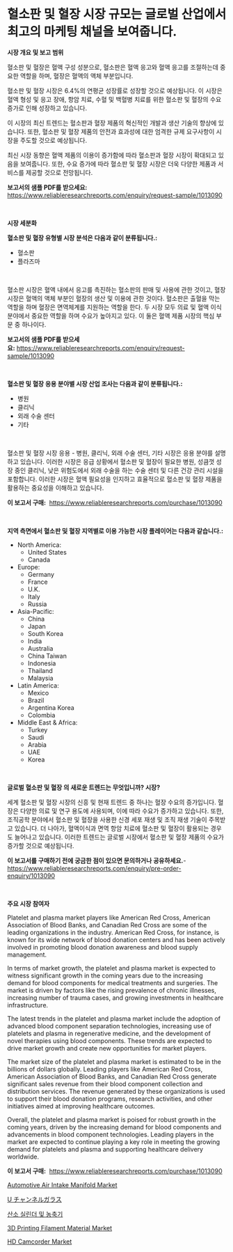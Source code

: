 <p><h1>혈소판 및 혈장 시장 규모는 글로벌 산업에서 최고의 마케팅 채널을 보여줍니다.</h1></p><p><strong>시장 개요 및 보고 범위</strong></p>
<p><p>혈소판 및 혈장은 혈액 구성 성분으로, 혈소판은 혈액 응고와 혈액 응고를 조절하는데 중요한 역할을 하며, 혈장은 혈액의 액체 부분입니다. </p><p>혈소판 및 혈장 시장은 6.4%의 연평균 성장률로 성장할 것으로 예상됩니다. 이 시장은 혈액 형성 및 응고 장애, 항암 치료, 수혈 및 백혈병 치료를 위한 혈소판 및 혈장의 수요 증가로 인해 성장하고 있습니다.</p><p>이 시장의 최신 트렌드는 혈소판과 혈장 제품의 혁신적인 개발과 생산 기술의 향상에 있습니다. 또한, 혈소판 및 혈장 제품의 안전과 효과성에 대한 엄격한 규제 요구사항이 시장을 주도할 것으로 예상됩니다.</p><p>최신 시장 동향은 혈액 제품의 이용이 증가함에 따라 혈소판과 혈장 시장이 확대되고 있음을 보여줍니다. 또한, 수요 증가에 따라 혈소판 및 혈장 시장은 더욱 다양한 제품과 서비스를 제공할 것으로 전망됩니다.</p></p>
<p><strong>보고서의 샘플 PDF를 받으세요:</strong> <a href="https://www.reliableresearchreports.com/enquiry/request-sample/1013090">https://www.reliableresearchreports.com/enquiry/request-sample/1013090</a></p>
<p>&nbsp;</p>
<p><strong>시장 세분화</strong></p>
<p><strong>혈소판 및 혈장 유형별 시장 분석은 다음과 같이 분류됩니다.:</strong></p>
<p><ul><li>혈소판</li><li>플라즈마</li></ul></p>
<p>&nbsp;</p>
<p><p>혈소판 시장은 혈액 내에서 응고를 촉진하는 혈소판의 판매 및 사용에 관한 것이고, 혈장 시장은 혈액의 액체 부분인 혈장의 생산 및 이용에 관한 것이다. 혈소판은 출혈을 막는 역할을 하며 혈장은 면역체계를 지원하는 역할을 한다. 두 시장 모두 의료 및 혈액 이식 분야에서 중요한 역할을 하며 수요가 높아지고 있다. 이 둘은 혈액 제품 시장의 핵심 부문 중 하나이다.</p></p>
<p><strong>보고서의 샘플 PDF를 받으세요:</strong>&nbsp;<a href="https://www.reliableresearchreports.com/enquiry/request-sample/1013090">https://www.reliableresearchreports.com/enquiry/request-sample/1013090</a></p>
<p>&nbsp;</p>
<p><strong> 혈소판 및 혈장 응용 분야별 시장 산업 조사는 다음과 같이 분류됩니다.:</strong></p>
<p><ul><li>병원</li><li>클리닉</li><li>외래 수술 센터</li><li>기타</li></ul></p>
<p>&nbsp;</p>
<p><p>혈소판 및 혈장 시장 응용 - 병원, 클리닉, 외래 수술 센터, 기타 시장은 응용 분야를 설명하고 있습니다. 이러한 시장은 응급 상황에서 혈소판 및 혈장이 필요한 병원, 성큼껏 성장 중인 클리닉, 낮은 위험도에서 외래 수술을 하는 수술 센터 및 다른 건강 관리 시설을 포함합니다. 이러한 시장은 혈액 필요성을 인지하고 효율적으로 혈소판 및 혈장 제품을 활용하는 중요성을 이해하고 있습니다.</p></p>
<p><strong>이 보고서 구매:</strong>&nbsp; <a href="https://www.reliableresearchreports.com/purchase/1013090">https://www.reliableresearchreports.com/purchase/1013090</a></p>
<p>&nbsp;</p>
<p><strong>지역 측면에서 혈소판 및 혈장 지역별로 이용 가능한 시장 플레이어는 다음과 같습니다.:</strong></p>
<p><ul>
    <li>
        North America:
        <ul>
            <li>United States</li>
            <li>Canada</li>
        </ul>
    </li>
    <li>
        Europe:
        <ul>
            <li>Germany</li>
            <li>France</li>
            <li>U.K.</li>
            <li>Italy</li>
            <li>Russia</li>
        </ul>
    </li>
    <li>
        Asia-Pacific:
        <ul>
            <li>China</li>
            <li>Japan</li>
            <li>South Korea</li>
            <li>India</li>
            <li>Australia</li>
            <li>China Taiwan</li>
            <li>Indonesia</li>
            <li>Thailand</li>
            <li>Malaysia</li>
        </ul>
    </li>
    <li>
        Latin America:
        <ul>
            <li>Mexico</li>
            <li>Brazil</li>
            <li>Argentina Korea</li>
            <li>Colombia</li>
        </ul>
    </li>
    <li>
        Middle East & Africa:
        <ul>
            <li>Turkey</li>
            <li>Saudi</li>
            <li>Arabia</li>
            <li>UAE</li>
            <li>Korea</li>
        </ul>
    </li>
    </ul></p>
<p>&nbsp;</p>
<p><strong>글로벌 혈소판 및 혈장 의 새로운 트렌드는 무엇입니까? 시장?</strong></p>
<p><p>세계 혈소판 및 혈장 시장의 신흥 및 현재 트렌드 중 하나는 혈장 수요의 증가입니다. 혈장은 다양한 의료 및 연구 용도에 사용되며, 이에 따라 수요가 증가하고 있습니다. 또한, 조직공학 분야에서 혈소판 및 혈장을 사용한 신경 세포 재생 및 조직 재생 기술이 주목받고 있습니다. 더 나아가, 혈액이식과 면역 항암 치료에 혈소판 및 혈장이 활용되는 경우도 늘어나고 있습니다. 이러한 트렌드는 글로벌 시장에서 혈소판 및 혈장 제품의 수요가 증가할 것으로 예상됩니다.</p></p>
<p><strong>이 보고서를 구매하기 전에 궁금한 점이 있으면 문의하거나 공유하세요.</strong>- <a href="https://www.reliableresearchreports.com/enquiry/pre-order-enquiry/1013090">https://www.reliableresearchreports.com/enquiry/pre-order-enquiry/1013090</a></p>
<p>&nbsp;</p>
<p><strong>주요 시장 참여자</strong></p>
<p><p>Platelet and plasma market players like American Red Cross, American Association of Blood Banks, and Canadian Red Cross are some of the leading organizations in the industry. American Red Cross, for instance, is known for its wide network of blood donation centers and has been actively involved in promoting blood donation awareness and blood supply management.</p><p>In terms of market growth, the platelet and plasma market is expected to witness significant growth in the coming years due to the increasing demand for blood components for medical treatments and surgeries. The market is driven by factors like the rising prevalence of chronic illnesses, increasing number of trauma cases, and growing investments in healthcare infrastructure.</p><p>The latest trends in the platelet and plasma market include the adoption of advanced blood component separation technologies, increasing use of platelets and plasma in regenerative medicine, and the development of novel therapies using blood components. These trends are expected to drive market growth and create new opportunities for market players.</p><p>The market size of the platelet and plasma market is estimated to be in the billions of dollars globally. Leading players like American Red Cross, American Association of Blood Banks, and Canadian Red Cross generate significant sales revenue from their blood component collection and distribution services. The revenue generated by these organizations is used to support their blood donation programs, research activities, and other initiatives aimed at improving healthcare outcomes.</p><p>Overall, the platelet and plasma market is poised for robust growth in the coming years, driven by the increasing demand for blood components and advancements in blood component technologies. Leading players in the market are expected to continue playing a key role in meeting the growing demand for platelets and plasma and supporting healthcare delivery worldwide.</p></p>
<p><strong>이 보고서 구매:</strong>&nbsp;&nbsp;<a href="https://www.reliableresearchreports.com/purchase/1013090">https://www.reliableresearchreports.com/purchase/1013090</a></p>
<p><p><a href="https://issuu.com/reportprime-2/docs/automotive-air-intake-manifold-market-size-2030.pp">Automotive Air Intake Manifold Market</a></p><p><a href="https://github.com/hwbcz413288296/Market-Research-Report-List-1/blob/main/382631612283.md">U チャンネルガラス</a></p><p><a href="https://github.com/fredrickeglers/Market-Research-Report-List-1/blob/main/838509911567.md">산소 실린더 및 농축기</a></p><p><a href="https://lydian-appliance-61d.notion.site/3D-Printing-Filament-Material-Market-Size-and-Examines-its-Market-Scope-with-a-Primary-Focus-on-Gr-e6dab567c0af49a595cc8930d443d2bd">3D Printing Filament Material Market</a></p><p><a href="https://view.publitas.com/reportprime-1/hd-camcorder-market-research-report-reveals-the-latest-trends-and-opportunities-of-this-market-for-period-from-2024-2031/">HD Camcorder Market</a></p></p>
